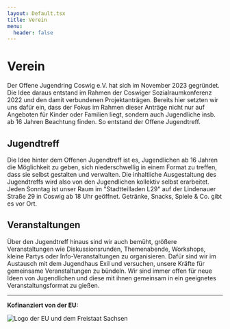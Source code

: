 ```yaml
---
layout: Default.tsx
title: Verein
menu:
  header: false
---
```


# Verein

Der Offene Jugendring Coswig e.V. hat sich im November 2023 gegründet. Die Idee daraus entstand im Rahmen der Coswiger Sozialraumkonferenz 2022 und den damit verbundenen Projektanträgen. Bereits hier setzten wir uns dafür ein, dass der Fokus im Rahmen dieser Anträge nicht nur auf Angeboten für Kinder oder Familien liegt, sondern auch Jugendliche insb. ab 16 Jahren Beachtung finden. So entstand der Offene Jugendtreff.

## Jugendtreff

Die Idee hinter dem Offenen Jugendtreff ist es, Jugendlichen ab 16 Jahren die Möglichkeit zu geben, sich niederschwellig in einem Format zu treffen, dass sie selbst gestalten und verwalten. Die inhaltliche Ausgestaltung des Jugendtreffs wird also von den Jugendlichen kollektiv selbst erarbeitet. Jeden Sonntag ist unser Raum im "Stadtteilladen L29" auf der Lindenauer Straße 29 in Coswig ab 18 Uhr geöffnet. Getränke, Snacks, Spiele & Co. gibt es vor Ort.

## Veranstaltungen

Über den Jugendtreff hinaus sind wir auch bemüht, größere Veranstaltungen wie Diskussionsrunden, Themenabende, Workshops, kleine Partys oder Info-Veranstaltungen zu organisieren. Dafür sind wir im Austausch mit dem Jugendhaus Exil und versuchen, unsere Kräfte für gemeinsame Veranstaltungen zu bündeln. Wir sind immer offen für neue Ideen von Jugendlichen und diese mit ihnen gemeinsam in ein geeignetes Veranstaltungsformat zu gießen.

---

**Kofinanziert von der EU:**

![Logo der EU und dem Freistaat Sachsen](/media/images/efre-esf_lo_kombination_eu-logo_freistaatsachsen_h_rgb_600dpi.jpg)
